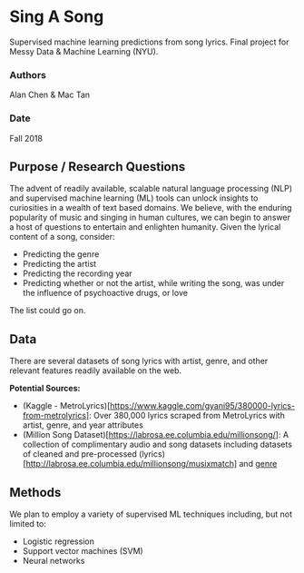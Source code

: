 # Sing A Song
Supervised machine learning predictions from song lyrics. Final project for Messy Data & Machine Learning (NYU).

### Authors
Alan Chen & Mac Tan

### Date
Fall 2018

## Purpose / Research Questions
The advent of readily available, scalable natural language processing (NLP) and supervised machine learning (ML) tools can unlock insights to curiosities in a wealth of text based domains. We believe, with the enduring popularity of music and singing in human cultures, we can begin to answer a host of questions to entertain and enlighten humanity. Given the lyrical content of a song, consider:  

* Predicting the genre  
* Predicting the artist  
* Predicting the recording year
* Predicting whether or not the artist, while writing the song, was under the influence of psychoactive drugs, or love

The list could go on.

## Data
There are several datasets of song lyrics with artist, genre, and other relevant features readily available on the web.

**Potential Sources:**  
* (Kaggle - MetroLyrics)[https://www.kaggle.com/gyani95/380000-lyrics-from-metrolyrics]: Over 380,000 lyrics scraped from MetroLyrics with artist, genre, and year attributes  
* (Million Song Dataset)[https://labrosa.ee.columbia.edu/millionsong/]: A collection of complimentary audio and song datasets including datasets of cleaned and pre-processed (lyrics)[http://labrosa.ee.columbia.edu/millionsong/musixmatch] and [genre](http://www.tagtraum.com/msd_genre_datasets.html)

## Methods
We plan to employ a variety of supervised ML techniques including, but not limited to:  

* Logistic regression
* Support vector machines (SVM)
* Neural networks
